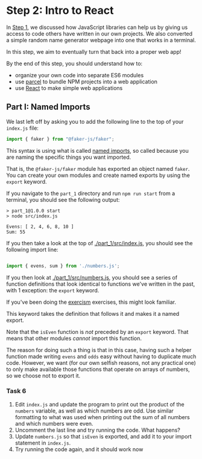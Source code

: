 # Step 2: Intro to React
In [Step 1](../step_1/README.md), we discussed how JavaScript libraries can help us by giving us access
to code others have written in our own projects. We also converted a simple random name generator webpage into one that works in a terminal.

In this step, we aim to eventually turn that back into a proper web app!

By the end of this step, you should understand how to:
- organize your own code into separate ES6 modules
- use [parcel](https://parceljs.org/) to bundle NPM projects into a web application
- use [React](https://react.dev/) to make simple web applications

## Part I: Named Imports 
We last left off by asking you to add the following line to the top of your `index.js` file:

```javascript
import { faker } from "@faker-js/faker";
```

This syntax is using what is called [named imports](https://developer.mozilla.org/en-US/docs/Web/JavaScript/Reference/Statements/import#named_import), so called because you are naming the specific things you want imported. 

That is, the `@faker-js/faker` module has exported an object named `faker`. You can create your own modules and create named exports by using the `export` keyword.


If you navigate to the `part_1` directory and run `npm run start` from a terminal, you should see the following output:
```
> part_1@1.0.0 start
> node src/index.js

Evens: [ 2, 4, 6, 8, 10 ]
Sum: 55
```

If you then take a look at the top of [./part_1/src/index.js](https://github.com/FullstackAcademy/npm-getting-started/blob/main/step_2/task_1/src/index.js), you should see the following import line:
```javascript

import { evens, sum } from './numbers.js';
```

If you then look at [./part_1/src/numbers.js](https://github.com/FullstackAcademy/npm-getting-started/blob/main/step_2/task_1/src/numbers.js), you should see a series of function definitions that look identical to functions we've written in the past, with 1 exception: the `export` keyword.

If you've been doing the [exercism](https://exercism.org/tracks/javascript) exercises, this might look familiar.

This keyword takes the definition that follows it and makes it a named export. 

Note that the `isEven` function is *not* preceded by an `export` keyword. That means that other modules *cannot* import this function.

The reason for doing such a thing is that in this case, having such a helper function made writing `evens` and `odds` easy without having to duplicate much code. However, we want (for our own selfish reasons, not any practical one) to only make available those functions that operate on arrays of numbers, so we choose not to export it.

### Task 6
1. Edit `index.js` and update the program to print out the product of the `numbers` variable, as well as which numbers are odd. Use similar formatting to what was used when printing out the sum of all numbers and which numbers were even.
2. Uncomment the last line and try running the code. What happens?
3. Update `numbers.js` so that `isEven` is exported, and add it to your import statement in `index.js`. 
4. Try running the code again, and it should work now
